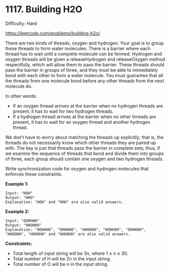 # 1117. Building H2O

Difficulty: Hard

https://leetcode.com/problems/building-h2o/

There are two kinds of threads, oxygen and hydrogen. Your goal is to group these threads to form water molecules. There is a barrier where each thread has to wait until a complete molecule can be formed. Hydrogen and oxygen threads will be given a releaseHydrogen and releaseOxygen method respectfully, which will allow them to pass the barrier. These threads should pass the barrier in groups of three, and they must be able to immediately bond with each other to form a water molecule. You must guarantee that all the threads from one molecule bond before any other threads from the next molecule do.

In other words:

* If an oxygen thread arrives at the barrier when no hydrogen threads are present, it has to wait for two hydrogen threads.
* If a hydrogen thread arrives at the barrier when no other threads are present, it has to wait for an oxygen thread and another hydrogen thread.

We don’t have to worry about matching the threads up explicitly; that is, the threads do not necessarily know which other threads they are paired up with. The key is just that threads pass the barrier in complete sets; thus, if we examine the sequence of threads that bond and divide them into groups of three, each group should contain one oxygen and two hydrogen threads.

Write synchronization code for oxygen and hydrogen molecules that enforces these constraints.

**Example 1:**
```
Input: "HOH"
Output: "HHO"
Explanation: "HOH" and "OHH" are also valid answers.
```

**Example 2:**
```
Input: "OOHHHH"
Output: "HHOHHO"
Explanation: "HOHHHO", "OHHHHO", "HHOHOH", "HOHHOH", "OHHHOH", "HHOOHH", "HOHOHH" and "OHHOHH" are also valid answers.
```

**Constraints:**

* Total length of input string will be 3n, where 1 ≤ n ≤ 30.
* Total number of H will be 2n in the input string.
* Total number of O will be n in the input string.
